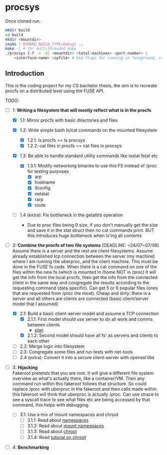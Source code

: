 # procsys
Once cloned run:
```bash
mkdir build
cd build
mkdir <mountdir>
cmake [-DCMAKE_BUILD_TYPE=Debug] ..
make -j # for multithreaded make
./procsys [-f -s -d] <mountdir> <total-machines> <port-number> \
    <interface-name> <ipfile> # Use flags for running in foreground, single threaded for debugging
```

## Introduction
This is the coding project for my CS bachelor thesis, the aim is to recreate procfs on a distributed level using the FUSE API.

TODO:   
- [ ] 1: **Writing a filesystem that will mostly reflect what is in the procfs**

    - [x] 1.1: Mirror procfs with basic directories and files

    - [x] 1.2: Write simple bash ls/cat commands on the mounted filesystem   
        - [x] 1.2.1: ls procfs == ls procsys
        - [x] 1.2.2: cat files in procfs == cat files in procsys

    - [x] 1.3: Be able to handle standard utility commands like iostat fstat etc
            
        - [x] 1.3.1: Modify networking binaries to use this FS instead of /proc for testing purposes
            - [x] arp
            - [x] hostname
            - [x] ifconfig
            - [x] netstat
            - [x] rarp
            - [x] route

    - [ ] 1.4 (extra): Fix bottleneck in the getattrb operation
        - Due to proc files being 0 size, if you don't manually get the size and save it in the stat struct then no cat commands print. BUT this introduces huge bottleneck when ls'ing all contents

- [ ] 2: **Combine the procfs of two file systems** [DEADLINE: ~24/07~07/08]   
      Assume there is a server and the rest are client filesystems. Assume already
      established tcp connection between the server (my machine) where I am running
      the uberproc, and the client machine. This must be done in the FUSE fs code.
      When there is a cat command on one of the files within the new fs (which is
      mounted in /home NOT in /proc) it will get the info from the local procfs,
      then get the info from the connected client in the same way and congregate the
      results according to the requesting command (data specific). Can get 5 or 6
      popular files (ones that are requested from /proc the most).
      Cheap and dirty: there is a server and all others are clients are connected
      (basic client/server model that I assumed)

    - [x] 2.1: Build a basic client-server model and assume a TCP connection
      - [x] 2.1.1: First model should use server to do all work and comms between clients
          - [plan](doc/networking-read()call-flowchart.pdf)
      - [x] 2.1.2: Second model should have all fs' as servers and clients to each other
    - [ ] 2.2: Merge logic into filesystem
    - [ ] 2.3: Congregate some files and run tests with net-tools
    - [ ] 2.4 (extra): Convert it into a secure client-server with openssl libs

- [ ] 3: **Hijacking**   
      Fakeroot pretends that you are root. It will give a different file system
      overview as what's actually there, like a container/VM. Then any command run
      within this fakeroot follows that structure. So could replace /proc with
      uberproc in the fakeroot and then calls made within this fakeroot will think
      that uberproc is actually /proc.
      Can use strace <command> to see a syscall trace to see what files etc are
      being accessed by that command, this helps with debugging.

    - [ ] 3.1: Use a mix of mount namespaces and chroot
      - [ ] 3.1.1: Read about [namespaces](https://man7.org/linux/man-pages/man7/namespaces.7.html)
      - [ ] 3.1.2: Read about [mount namespaces](https://man7.org/linux/man-pages/man7/mount_namespaces.7.html)
      - [ ] 3.1.3: Read about [chroot](https://man7.org/linux/man-pages/man2/chroot.2.html)
      - [ ] 3.1.4: Read [tutorial on chroot](https://www.cyberciti.biz/faq/unix-linux-chroot-command-examples-usage-syntax/)

- [ ] 4: **Benchmarking**
